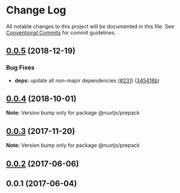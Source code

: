 # Change Log

All notable changes to this project will be documented in this file.
See [Conventional Commits](https://conventionalcommits.org) for commit guidelines.

<a name="0.0.5"></a>
## [0.0.5](https://github.com/nuxt/modules/compare/@nuxtjs/prepack@0.0.4...@nuxtjs/prepack@0.0.5) (2018-12-19)


### Bug Fixes

* **deps:** update all non-major dependencies ([#231](https://github.com/nuxt/modules/issues/231)) ([345418b](https://github.com/nuxt/modules/commit/345418b))





<a name="0.0.4"></a>
## [0.0.4](https://github.com/nuxt/modules/compare/@nuxtjs/prepack@0.0.3...@nuxtjs/prepack@0.0.4) (2018-10-01)

**Note:** Version bump only for package @nuxtjs/prepack





<a name="0.0.3"></a>
## [0.0.3](https://github.com/nuxt/modules/compare/@nuxtjs/prepack@0.0.2...@nuxtjs/prepack@0.0.3) (2017-11-20)




**Note:** Version bump only for package @nuxtjs/prepack

<a name="0.0.2"></a>
## [0.0.2](https://github.com/nuxt/modules/compare/@nuxtjs/prepack@0.0.1...@nuxtjs/prepack@0.0.2) (2017-06-06)




<a name="0.0.1"></a>
## 0.0.1 (2017-06-04)
